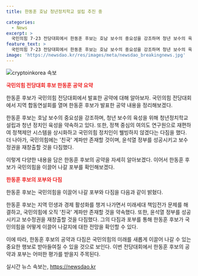 ```yaml
---
title: 한동훈 호남 청년정치학교 설립 추진 중

categories:
  - News
excerpt: >
  국민의힘 7·23 전당대회에서 한동훈 후보는 호남 보수의 중요성을 강조하며 청년 보수의 육성과 지역 민생·경제 활성화를 약속했다. 그는 정책 중심의 당 개혁과 국민의힘 지지자들의 웰빙을 강조하면서, 당 내부의 인신공격과 비방을 거부하고 당의 미래를 위해 변화하겠다고 밝혔다. 또한 윤석열 정부를 성공시키고 보수정권 재창출을 약속했다.
feature_text: >
  국민의힘 7·23 전당대회에서 한동훈 후보는 호남 보수의 중요성을 강조하며 청년 보수의 육성과 지역 민생·경제 활성화를 약속했다. 그는 정책 중심의 당 개혁과 국민의힘 지지자들의 웰빙을 강조하면서, 당 내부의 인신공격과 비방을 거부하고 당의 미래를 위해 변화하겠다고 밝혔다. 또한 윤석열 정부를 성공시키고 보수정권 재창출을 약속했다.
image: 'https://newsdao.kr/res/images/meta/newsdao_breakingnews.jpg'
---
```


<p><img src="https://newsdao.kr/res/images/meta/newsdao_breakingnews.jpg" alt="cryptoinkorea 속보" /></p>

<p><b><span style="color: #ee2323;">국민의힘 전당대회 후보 한동훈 공약 요약</span></b></p>

<p>한동훈 후보가 국민의힘 전당대회에서 발표한 공약에 대해 알아보자. 국민의힘 전당대회에서 지역 합동연설회를 열며 한동훈 후보가 발표한 공약 내용을 정리해보겠다.</p>

<p>한동훈 후보는 호남 보수의 중요성을 강조하며, 청년 보수의 육성을 위해 청년정치학교 설립과 청년 정치인 육성을 약속하고 있다. 또한, 정책 중심의 여의도 연구원으로 재편하여 정책제안 시스템을 상시화하고 국민의힘 정치인이 웰빙하지 않겠다는 다짐을 했다. 더 나아가, 국민의힘에는 '친국' 계파만 존재할 것이며, 윤석열 정부를 성공시키고 보수정권을 재창출할 것을 다짐했다.</p>

<p>이렇게 다양한 내용을 담은 한동훈 후보의 공약을 자세히 알아보겠다. 이어서 한동훈 후보가 국민의힘을 이끌어 나갈 포부를 확인해보겠다. </p>

<p><b><span style="color: #ee2323;">한동훈 후보의 포부와 다짐</span></b></p>

<p>한동훈 후보는 국민의힘을 이끌어 나갈 포부와 다짐을 다음과 같이 밝혔다. </p>

<p>한동훈 후보는 지역 민생과 경제 활성화를 챙겨 나가면서 미래세대 책임전가 문제를 해결하고, 국민의힘에 오직 '친국' 계파만 존재할 것을 약속했다. 또한, 윤석열 정부를 성공시키고 보수정권을 재창출할 것을 다짐했다. 그의 다짐과 포부를 통해 한동훈 후보가 국민의힘을 어떻게 이끌어 나갈지에 대한 전망을 확인할 수 있다.</p>

<p>이에 따라, 한동훈 후보의 공약과 다짐은 국민의힘의 미래를 새롭게 이끌어 나갈 수 있는 중요한 행보로 받아들여질 수 있을 것으로 보인다. 이번 전당대회에서 한동훈 후보의 공약과 포부는 어떠한 평가를 받을지 주목된다.</p>
실시간 뉴스 속보는, <a href="https://newsdao.kr" rel="dofollow">https://newsdao.kr</a>


